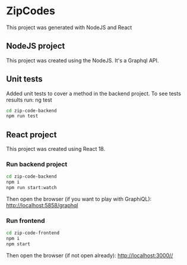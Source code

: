 # ZipCodes

This project was generated with NodeJS and React

## NodeJS project
This project was created using the NodeJS. It's a Graphql API.

## Unit tests
Added unit tests to cover a method in the backend project. To see tests results run: ng test
```sh
cd zip-code-backend
npm run test
```

## React project
This project was created using React 18.

### Run backend project
```sh
cd zip-code-backend
npm i
npm run start:watch
```

Then open the browser (if you want to play with GraphiQL): [http://localhost:5858/graphql](http://localhost:5858/graphql) 

### Run frontend
```sh
cd zip-code-frontend
npm i
npm start
```

Then open the browser (if not open already): [http://localhost:3000//](http://localhost:3000/)

